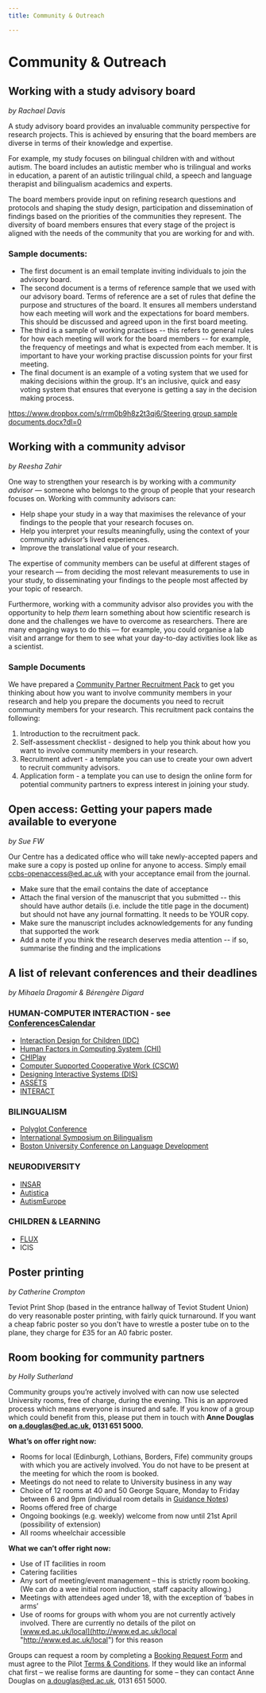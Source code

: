 ```yaml
---
title: Community & Outreach

---
```

# Community & Outreach

## Working with a study advisory board

_by Rachael Davis_

A study advisory board provides an invaluable community perspective for
research projects. This is achieved by ensuring that the board
members are diverse in terms of their knowledge and expertise.

For example, my study focuses on bilingual children with and without
autism. The board includes an autistic member who is trilingual and
works in education, a parent of an autistic trilingual child, a speech
and language therapist and bilingualism academics and experts.

The board members provide input on refining research questions and
protocols and shaping the study design, participation and dissemination
of findings based on the priorities of the communities they represent.
The diversity of board members ensures that every stage of the project
is aligned with the needs of the community that you are working for and
with.

### Sample documents:

* The first document is an email template inviting individuals to join
  the advisory board.
* The second document is a terms of reference sample that we used with
  our advisory board. Terms of reference are a set of rules that define
  the purpose and structures of the board. It ensures all members
  understand how each meeting will work and the expectations for board
  members. This should be discussed and agreed upon in the first board
  meeting.
* The third is a sample of working practises -- this refers to general
  rules for how each meeting will work for the board members -- for
  example, the frequency of meetings and what is expected from each
  member. It is important to have your working practise discussion points
  for your first meeting.
* The final document is an example of a voting system that we used for
  making decisions within the group. It's an inclusive, quick and easy
  voting system that ensures that everyone is getting a say in the
  decision making process.

[https://www.dropbox.com/s/rrm0b9h8z2t3qi6/Steering group sample documents.docx?dl=0](https://www.dropbox.com/s/rrm0b9h8z2t3qi6/Steering%20group%20sample%20documents.docx?dl=0)

## Working with a community advisor

_by Reesha Zahir_

One way to strengthen your research is by working with a _community advisor —_ someone who belongs to the group of people that your research focuses on. Working with community advisors can:

* Help shape your study in a way that maximises the relevance of your findings to the people that your research focuses on.
* Help you interpret your results meaningfully, using the context of your community advisor’s lived experiences.
* Improve the translational value of your research.

The expertise of community members can be useful at different stages of your research — from deciding the most relevant measurements to use in your study, to disseminating your findings to the people most affected by your topic of research.

Furthermore, working with a community advisor also provides you with the opportunity to help _them_ learn something about how scientific research is done and the challenges we have to overcome as researchers. There are many engaging ways to do this — for example, you could organise a lab visit and arrange for them to see what your day-to-day activities look like as a scientist.

### Sample Documents

We have prepared a [Community Partner Recruitment Pack](https://drive.google.com/drive/folders/1EVeUTF01szrbgmtQ6PpsoWEbu2dy58Sn "Community Partner Recruitment Pack") to get you thinking about how you want to involve community members in your research and help you prepare the documents you need to recruit community members for your research. This recruitment pack contains the following:

1. Introduction to the recruitment pack.
2. Self-assessment checklist - designed to help you think about how you want to involve community members in your research.
3. Recruitment advert - a template you can use to create your own advert to recruit community advisors.
4. Application form - a template you can use to design the online form for potential community partners to express interest in joining your study.

## Open access: Getting your papers made available to everyone

_by Sue FW_

Our Centre has a dedicated office who will take newly-accepted papers
and make sure a copy is posted up online for anyone to access. Simply
email [ccbs-openaccess@ed.ac.uk](mailto:ccbs-openaccess@ed.ac.uk) with your acceptance email from the
journal.

* Make sure that the email contains the date of acceptance
* Attach the final version of the manuscript that you submitted --
  this should have author details (i.e. include the title page in the
  document) but should not have any journal formatting. It needs to be
  YOUR copy.
* Make sure the manuscript includes acknowledgements for any funding
  that supported the work
* Add a note if you think the research deserves media attention -- if
  so, summarise the finding and the implications

## A list of relevant conferences and their deadlines

_by Mihaela Dragomir & Bérengère Digard_

### HUMAN-COMPUTER INTERACTION - see [ConferencesCalendar](https://sigchi.org/conferences/calendar/)

* [Interaction Design for Children (IDC)](http://idc-2018.org/)
* [Human Factors in Computing System (CHI)](http://chi2019.acm.org/)
* [CHIPlay](https://chiplay.acm.org/2018/)
* [Computer Supported Cooperative Work (CSCW)](https://cscw.acm.org/2018/)
* [Designing Interactive Systems (DIS)](http://dis2018.org/)
* [ASSETS](https://assets18.sigaccess.org/)
* [INTERACT](http://interact2019.org/)

### BILINGUALISM

* [Polyglot Conference](http://polyglotconference.com/)
* [International Symposium on Bilingualism](http://sites.psych.ualberta.ca/ISB12/)
* [Boston University Conference on Language Development](https://www.bu.edu/bucld/conference-info/schedule/)

### NEURODIVERSITY

* [INSAR](https://www.autism-insar.org/)
* [Autistica](https://www.autistica.org.uk/get-involved/research-conference)
* [AutismEurope](http://www.autismeurope-congress2019.com/en/)

### CHILDREN & LEARNING

* [FLUX](https://fluxsociety.org/)
* ICIS

## Poster printing

_by Catherine Crompton_

Teviot Print Shop (based in the entrance hallway of Teviot Student
Union) do very reasonable poster printing, with fairly quick turnaround.
If you want a cheap fabric poster so you don't have to wrestle a poster
tube on to the plane, they charge for £35 for an A0 fabric poster.

## Room booking for community partners

_by Holly Sutherland_

Community groups you’re actively involved with can now use selected University rooms, free of charge, during the evening. This is an approved process which means everyone is insured and safe. If you know of a group which could benefit from this, please put them in touch with **Anne Douglas on a.douglas@ed.ac.uk, 0131 651 5000.** 

**What’s on offer right now:**

* Rooms for local (Edinburgh, Lothians, Borders, Fife) community groups with which you are actively involved. You do not have to be present at the meeting for which the room is booked.
* Meetings do not need to relate to University business in any way
* Choice of 12 rooms at 40 and 50 George Square, Monday to Friday between 6 and 9pm (individual room details in [Guidance Notes](https://www.ed.ac.uk/sites/default/files/atoms/files/communityaccessrooms_guidancenotes_0.pdf "https://www.ed.ac.uk/sites/default/files/atoms/files/communityaccessrooms_guidancenotes_0.pdf"))
* Rooms offered free of charge
* Ongoing bookings (e.g. weekly) welcome from now until 21st April (possibility of extension)
* All rooms wheelchair accessible

**What we can’t offer right now:**

* Use of IT facilities in room
* Catering facilities
* Any sort of meeting/event management – this is strictly room booking. (We can do a wee initial room induction, staff capacity allowing.)
* Meetings with attendees aged under 18, with the exception of ‘babes in arms’
* Use of rooms for groups with whom you are not currently actively involved. There are currently no details of the pilot on [www.ed.ac.uk/local](http://www.ed.ac.uk/local "http://www.ed.ac.uk/local") for this reason

Groups can request a room by completing a [Booking Request Form](https://w2.irm.ed.ac.uk/communityrooms "https://w2.irm.ed.ac.uk/communityrooms") and must agree to the Pilot [Terms & Conditions](https://www.ed.ac.uk/sites/default/files/atoms/files/communityaccessrooms_tcs_0.pdf "https://www.ed.ac.uk/sites/default/files/atoms/files/communityaccessrooms_tcs_0.pdf"). If they would like an informal chat first – we realise forms are daunting for some – they can contact Anne Douglas on [a.douglas@ed.ac.uk](mailto:a.douglas@ed.ac.uk "mailto:a.douglas@ed.ac.uk"), 0131 651 5000.
